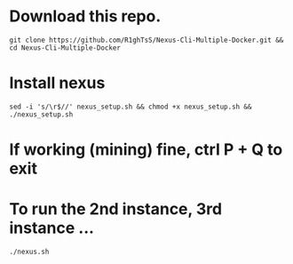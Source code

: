 # Download this repo.
    git clone https://github.com/R1ghTsS/Nexus-Cli-Multiple-Docker.git && cd Nexus-Cli-Multiple-Docker
# Install nexus
    sed -i 's/\r$//' nexus_setup.sh && chmod +x nexus_setup.sh && ./nexus_setup.sh
# If working (mining) fine, ctrl P + Q to exit
# To run the 2nd instance, 3rd instance ...
    ./nexus.sh

